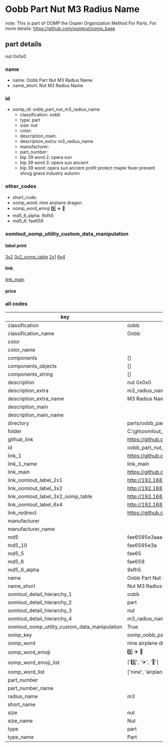 # Oobb Part Nut M3 Radius Name  

note: This is part of OOMP the Oopen Organization Method For Parts. For more details: https://github.com/oomlout/oomp_base

##  part details
  



nut 0x0x0



### name
* name: Oobb Part Nut M3 Radius Name
* name_short: Nut M3 Radius Name
### id
* oomp_id: oobb_part_nut_m3_radius_name
  * classification: oobb
  * type: part
  * size: nut
  * color: 
  * description_main: 
  * description_extra: m3_radius_name
  * manufacturer: 
  * part_number: 
  * bip 39 word 2: opera sun
  * bip 39 word 3: opera sun ancient
  * bip 39 word: opera sun ancient profit protect maple fever prevent shrug grace industry autumn

### other_codes
* short_code: 
* oomp_word: nine airplane dragon
* oomp_word_emoji :nine: :airplane: :dragon:
* md5_6_alpha: 9sfh5
* md5_6: fae659






### oomlout_oomp_utility_custom_data_manipulation
#### label print
[3x2](http://192.168.1.245:1112/?label=oomp%209sfh5)
[3x2_oomp_table](http://192.168.1.108:1112/?label=oomp%209sfh5)
[2x1](http://192.168.1.242:1112/?label=oomp%209sfh5)
[6x4](http://192.168.1.55:1112/?label=oomp%209sfh5)    

#### link

[link_main](https://github.com/oomlout/oomlout_oobb_version_4_generated_parts/tree/main/navigation_oomp/oobb/part/nut//m3_radius_name/part)                              

#### price







### all codes 
| key | value |  
| --- | --- |  
| classification | oobb |  
| classification_name | Oobb |  
| color |  |  
| color_name |  |  
| components | [] |  
| components_objects | [] |  
| components_string | [] |  
| description | nut 0x0x0 |  
| description_extra | m3_radius_name |  
| description_extra_name | M3 Radius Name |  
| description_main |  |  
| description_main_name |  |  
| directory | parts/oobb_part_nut_m3_radius_name |  
| folder | C:\gh\oomlout_oobb_version_4_generated_parts\parts\oobb_part_nut_m3_radius_name |  
| github_link | https://github.com/oomlout/oomlout_oomp_part_src/tree/main/parts/oobb_part_nut_m3_radius_name |  
| id | oobb_part_nut_m3_radius_name |  
| link_1 | https://github.com/oomlout/oomlout_oobb_version_4_generated_parts/tree/main/navigation_oomp/oobb/part/nut//m3_radius_name/part |  
| link_1_name | link_main |  
| link_main | https://github.com/oomlout/oomlout_oobb_version_4_generated_parts/tree/main/navigation_oomp/oobb/part/nut//m3_radius_name/part |  
| link_oomlout_label_2x1 | http://192.168.1.242:1112/?label=oomp%209sfh5 |  
| link_oomlout_label_3x2 | http://192.168.1.245:1112/?label=oomp%209sfh5 |  
| link_oomlout_label_3x2_oomp_table | http://192.168.1.108:1112/?label=oomp%209sfh5 |  
| link_oomlout_label_6x4 | http://192.168.1.55:1112/?label=oomp%209sfh5 |  
| link_redirect | https://github.com/oomlout/oomlout_oobb_version_4_generated_parts/tree/main/parts/hardware_nut_m3 |  
| manufacturer |  |  
| manufacturer_name |  |  
| md5 | fae6595e3aaa4aae1e565abc113654da |  
| md5_10 | fae6595e3a |  
| md5_5 | fae65 |  
| md5_6 | fae659 |  
| md5_6_alpha | 9sfh5 |  
| name | Oobb Part Nut M3 Radius Name |  
| name_short | Nut M3 Radius Name |  
| oomlout_detail_hierarchy_1 | oobb |  
| oomlout_detail_hierarchy_2 | part |  
| oomlout_detail_hierarchy_3 | nut |  
| oomlout_detail_hierarchy_4 | m3_radius_name |  
| oomlout_oomp_utility_custom_data_manipulation | True |  
| oomp_key | oomp_oobb_part_nut_m3_radius_name |  
| oomp_word | nine airplane dragon |  
| oomp_word_emoji | :nine: :airplane: :dragon: |  
| oomp_word_emoji_list | [':nine:', ':airplane:', ':dragon:'] |  
| oomp_word_list | ['nine', 'airplane', 'dragon'] |  
| part_number |  |  
| part_number_name |  |  
| radius_name | m3 |  
| short_name |  |  
| size | nut |  
| size_name | Nut |  
| type | part |  
| type_name | Part |  
